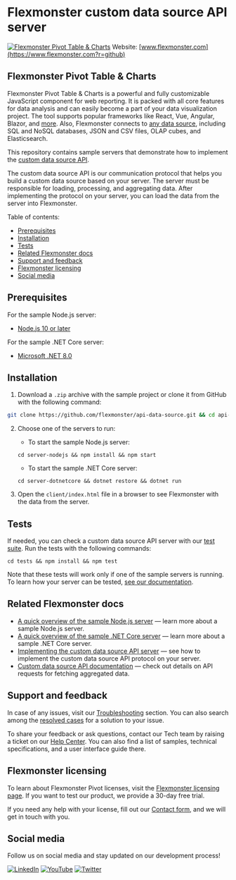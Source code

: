 # Flexmonster custom data source API server
[![Flexmonster Pivot Table & Charts](https://cdn.flexmonster.com/landing.png)](https://www.flexmonster.com?r=github)
Website: [www.flexmonster.com](https://www.flexmonster.com?r=github)

## Flexmonster Pivot Table & Charts

Flexmonster Pivot Table & Charts is a powerful and fully customizable JavaScript component for web reporting. It is packed with all core features for data analysis and can easily become a part of your data visualization project. The tool supports popular frameworks like React, Vue, Angular, Blazor, and [more](https://www.flexmonster.com/doc/available-tutorials-integration?r=github). Also, Flexmonster connects to [any data source](https://www.flexmonster.com/doc/supported-data-sources?r=github), including SQL and NoSQL databases, JSON and CSV files, OLAP cubes, and Elasticsearch.

This repository contains sample servers that demonstrate how to implement the [custom data source API](https://www.flexmonster.com/doc/introduction-to-custom-data-source-api?r=github).

The custom data source API is our communication protocol that helps you build a custom data source based on your server. The server must be responsible for loading, processing, and aggregating data. After implementing the protocol on your server, you can load the data from the server into Flexmonster.

Table of contents:
  - [Prerequisites](#prerequisites)
  - [Installation](#installation)
  - [Tests](#tests)
  - [Related Flexmonster docs](#related-flexmonster-docs)
  - [Support and feedback](#support-and-feedback)
  - [Flexmonster licensing](#flexmonster-licensing)
  - [Social media](#social-media)

## Prerequisites

For the sample Node.js server:
- [Node.js 10 or later](https://nodejs.org/en/)

For the sample .NET Core server:
- [Microsoft .NET 8.0](https://dotnet.microsoft.com/en-us/download)

## Installation

1. Download a `.zip` archive with the sample project or clone it from GitHub with the following command:

```bash
git clone https://github.com/flexmonster/api-data-source.git && cd api-data-source
```

2. Choose one of the servers to run:
    
    - To start the sample Node.js server:

    ```
    cd server-nodejs && npm install && npm start
    ```

    - To start the sample .NET Core server:

    ```
    cd server-dotnetcore && dotnet restore && dotnet run
    ```

3.  Open the `client/index.html` file in a browser to see Flexmonster with the data from the server.

## Tests

If needed, you can check a custom data source API server with our [test suite](https://github.com/flexmonster/api-data-source/tree/master/tests). Run the tests with the following commands: 
```
cd tests && npm install && npm test
```

Note that these tests will work only if one of the sample servers is running. To learn how your server can be tested, [see our documentation](https://www.flexmonster.com/doc/test-custom-data-source-api-server?r=github).

## Related Flexmonster docs

- [A quick overview of the sample Node.js server](https://www.flexmonster.com/doc/pivot-table-with-node-js-server?r=github) — learn more about a sample Node.js server.
- [A quick overview of the sample .NET Core server](https://www.flexmonster.com/doc/pivot-table-with-dot-net-core-server?r=github) — learn more about a sample .NET Core server.
- [Implementing the custom data source API server](https://www.flexmonster.com/doc/implement-custom-data-source-api?r=github) — see how to implement the custom data source API protocol on your server.
- [Custom data source API documentation](https://www.flexmonster.com/api/all-requests?r=github) — check out details on API requests for fetching aggregated data.

## Support and feedback

In case of any issues, visit our [Troubleshooting](https://www.flexmonster.com/doc/typical-errors?r=github) section. You can also search among the [resolved cases](https://www.flexmonster.com/technical-support?r=github) for a solution to your issue.

To share your feedback or ask questions, contact our Tech team by raising a ticket on our [Help Center](https://www.flexmonster.com/help-center?r=github). You can also find a list of samples, technical specifications, and a user interface guide there.

## Flexmonster licensing

To learn about Flexmonster Pivot licenses, visit the [Flexmonster licensing page](https://www.flexmonster.com/pivot-table-editions-and-pricing?r=github). 
If you want to test our product, we provide a 30-day free trial.

If you need any help with your license, fill out our [Contact form](https://www.flexmonster.com/contact-our-team?r=github), and we will get in touch with you.

## Social media

Follow us on social media and stay updated on our development process!

[![LinkedIn](https://img.shields.io/badge/LinkedIn-blue?style=for-the-badge&logo=linkedin&logoColor=white)](https://linkedin.com/company/flexmonster) [![YouTube](https://img.shields.io/badge/YouTube-red?style=for-the-badge&logo=youtube&logoColor=white)](https://youtube.com/user/FlexMonsterPivot) [![Twitter](https://img.shields.io/badge/Twitter-blue?style=for-the-badge&logo=twitter&logoColor=white)](https://twitter.com/flexmonster)
